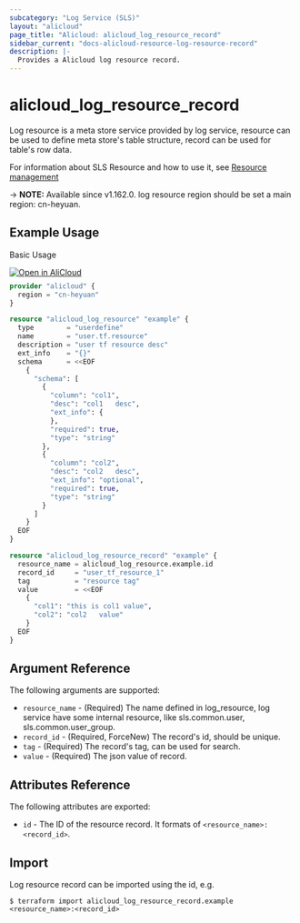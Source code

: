 ```yaml
---
subcategory: "Log Service (SLS)"
layout: "alicloud"
page_title: "Alicloud: alicloud_log_resource_record"
sidebar_current: "docs-alicloud-resource-log-resource-record"
description: |-
  Provides a Alicloud log resource record.
---
```


# alicloud_log_resource_record

Log resource is a meta store service provided by log service, resource can be used to define meta store's table structure, record can be used for table's row data. 

For information about SLS Resource and how to use it, see [Resource management](https://www.alibabacloud.com/help/en/doc-detail/207732.html)

-> **NOTE:** Available since v1.162.0. log resource region should be set a main region: cn-heyuan.

## Example Usage

Basic Usage

<div style="display: block;margin-bottom: 40px;"><div class="oics-button" style="float: right;position: absolute;margin-bottom: 10px;">
  <a href="https://api.aliyun.com/terraform?resource=alicloud_log_resource_record&exampleId=8cfb1650-d7b0-4eef-4a2e-26acfea8e9160043000d&activeTab=example&spm=docs.r.log_resource_record.0.8cfb1650d7&intl_lang=EN_US" target="_blank">
    <img alt="Open in AliCloud" src="https://img.alicdn.com/imgextra/i1/O1CN01hjjqXv1uYUlY56FyX_!!6000000006049-55-tps-254-36.svg" style="max-height: 44px; max-width: 100%;">
  </a>
</div></div>

```terraform
provider "alicloud" {
  region = "cn-heyuan"
}

resource "alicloud_log_resource" "example" {
  type        = "userdefine"
  name        = "user.tf.resource"
  description = "user tf resource desc"
  ext_info    = "{}"
  schema      = <<EOF
    {
      "schema": [
        {
          "column": "col1",
          "desc": "col1   desc",
          "ext_info": {
          },
          "required": true,
          "type": "string"
        },
        {
          "column": "col2",
          "desc": "col2   desc",
          "ext_info": "optional",
          "required": true,
          "type": "string"
        }
      ]
    }
  EOF
}

resource "alicloud_log_resource_record" "example" {
  resource_name = alicloud_log_resource.example.id
  record_id     = "user_tf_resource_1"
  tag           = "resource tag"
  value         = <<EOF
    {
      "col1": "this is col1 value",
      "col2": "col2   value"
    }
  EOF
}
```

## Argument Reference

The following arguments are supported:

* `resource_name` - (Required) The name defined in log_resource, log service have some internal resource, like sls.common.user, sls.common.user_group.
* `record_id` - (Required, ForceNew) The record's id, should be unique.
* `tag` - (Required) The record's tag, can be used for search.
* `value` - (Required) The json value of record.

## Attributes Reference

The following attributes are exported:

* `id` - The ID of the resource record. It formats of `<resource_name>:<record_id>`.

## Import

Log resource record can be imported using the id, e.g.

```shell
$ terraform import alicloud_log_resource_record.example <resource_name>:<record_id>
```
